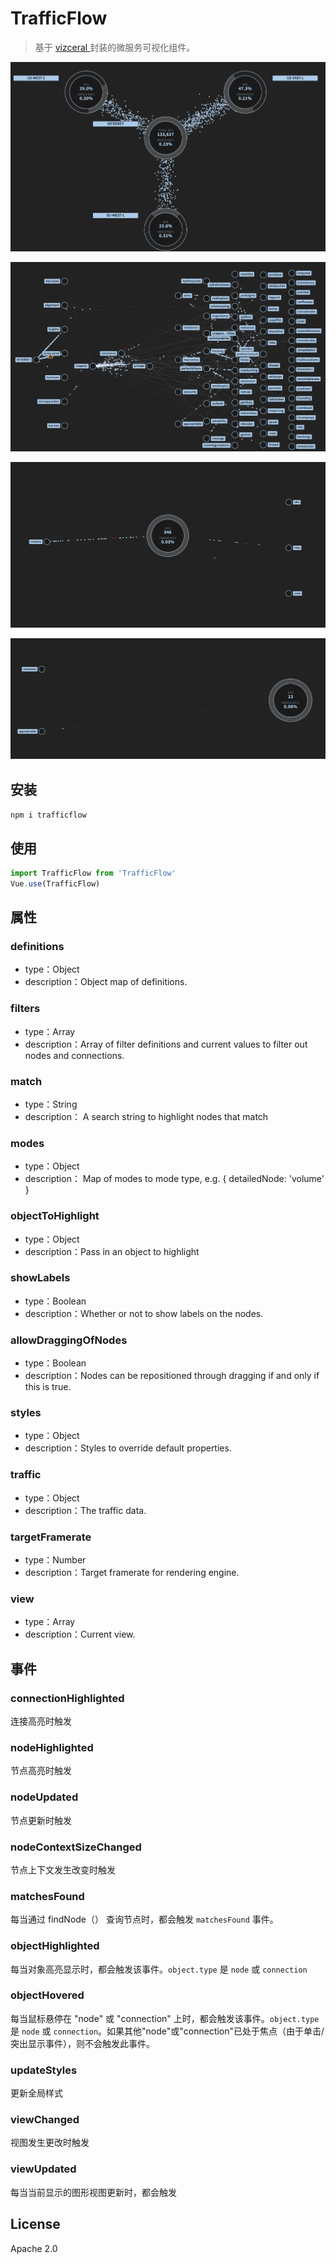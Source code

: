 # TrafficFlow

> 基于 [vizceral ](https://github.com/Netflix/vizceral) 封装的微服务可视化组件。

![](https://raw.githubusercontent.com/Yggdrasill-7C9/TrafficFlow/master/github/1.png)

![](https://raw.githubusercontent.com/Yggdrasill-7C9/TrafficFlow/master/github/2.png)

![](https://raw.githubusercontent.com/Yggdrasill-7C9/TrafficFlow/master/github/3.png)

![](https://raw.githubusercontent.com/Yggdrasill-7C9/TrafficFlow/master/github/4.png)

## 安装

`npm i trafficflow`

## 使用

```javascript
import TrafficFlow from 'TrafficFlow'
Vue.use(TrafficFlow)
```

## 属性

### definitions

* type：Object
* description：Object map of definitions.

### filters

- type：Array
- description：Array of filter definitions and current values to filter out nodes and connections.

### match

- type：String
- description： A search string to highlight nodes that match

### modes

- type：Object
- description： Map of modes to mode type, e.g. { detailedNode: 'volume' }

### objectToHighlight

- type：Object
- description：Pass in an object to highlight

### showLabels

- type：Boolean
- description：Whether or not to show labels on the nodes.

### allowDraggingOfNodes

- type：Boolean
- description：Nodes can be repositioned through dragging if and only if this is true.

### styles

- type：Object
- description：Styles to override default properties.

### traffic

- type：Object
- description：The traffic data.

### targetFramerate

- type：Number
- description：Target framerate for rendering engine.

### view

- type：Array
- description：Current view.

## 事件

### connectionHighlighted

连接高亮时触发

### nodeHighlighted

节点高亮时触发

### nodeUpdated

节点更新时触发

### nodeContextSizeChanged

节点上下文发生改变时触发

### matchesFound

每当通过 findNode（） 查询节点时，都会触发 `matchesFound` 事件。

### objectHighlighted

每当对象高亮显示时，都会触发该事件。`object.type` 是 `node` 或 `connection`

### objectHovered

每当鼠标悬停在 "node" 或 "connection" 上时，都会触发该事件。`object.type` 是 `node` 或 `connection`。如果其他"node"或"connection"已处于焦点（由于单击/突出显示事件），则不会触发此事件。

### updateStyles

更新全局样式

### viewChanged

视图发生更改时触发

### viewUpdated

每当当前显示的图形视图更新时，都会触发

## License

Apache 2.0

